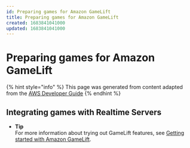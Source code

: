 ```yaml
---
id: Preparing games for Amazon GameLift
title: Preparing games for Amazon GameLift
created: 1683841041000
updated: 1683841041000
---
```

# Preparing games for Amazon GameLift

{% hint style="info" %}
This page was generated from content adapted from the [AWS Developer Guide](https://github.com/awsdocs/amazon-gamelift-developer-guide.git)
{% endhint %}

## Integrating games with Realtime Servers

- **Tip**  
For more information about trying out GameLift features, see [Getting started with Amazon GameLift](getting-started-intro.md)\.

